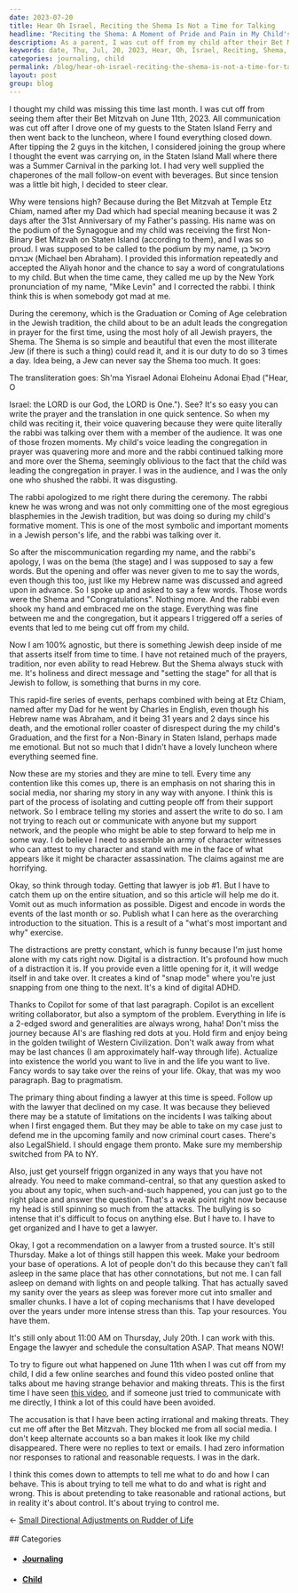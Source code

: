 ```yaml
---
date: 2023-07-20
title: Hear Oh Israel, Reciting the Shema Is Not a Time for Talking
headline: "Reciting the Shema: A Moment of Pride and Pain in My Child's Bet Mitzvah"
description: As a parent, I was cut off from my child after their Bet Mitzvah on June 11th, 2023. I had no information or responses to my requests. After doing some online searches, I found a video accusing me of acting irrational and making threats. I am now trying to figure out what happened and to defend myself against the accusations.
keywords: date, Thu, Jul, 20, 2023, Hear, Oh, Israel, Reciting, Shema, Time, Talking, Child, Missing, Bet, Mitzvah, June, 11th, Communication, Cut, Off, Driving, Guest, Staten, Island, Ferry, Luncheon, Closed, Tipping, Guys, Kitchen, Group, Event, Mall, Summer, Carnival, Parking, Lot, Supplied, Chaperones, Follow-on, Beverages, T
categories: journaling, child
permalink: /blog/hear-oh-israel-reciting-the-shema-is-not-a-time-for-talking/
layout: post
group: blog
---
```



I thought my child was missing this time last month. I was cut off from seeing
them after their Bet Mitzvah on June 11th, 2023. All communication was cut off
after I drove one of my guests to the Staten Island Ferry and then went back to
the luncheon, where I found everything closed down. After tipping the 2 guys in
the kitchen, I considered joining the group where I thought the event was
carrying on, in the Staten Island Mall where there was a Summer Carnival in the
parking lot. I had very well supplied the chaperones of the mall follow-on
event with beverages. But since tension was a little bit high, I decided to
steer clear.

Why were tensions high? Because during the Bet Mitzvah at Temple Etz Chiam,
named after my Dad which had special meaning because it was 2 days after the
31st Anniversary of my Father's passing. His name was on the podium of the
Synagogue and my child was receiving the first Non-Binary Bet Mitzvah on Staten
Island (according to them), and I was so proud. I was supposed to be called to
the podium by my name, מיכאל בן אברהם (Michael ben Abraham). I provided this
information repeatedly and accepted the Aliyah honor and the chance to say a
word of congratulations to my child. But when the time came, they called me up
by the New York pronunciation of my name, "Mike Levin" and I corrected the
rabbi. I think think this is when somebody got mad at me.

During the ceremony, which is the Graduation or Coming of Age celebration in
the Jewish tradition, the child about to be an adult leads the congregation in
prayer for the first time, using the most holy of all Jewish prayers, the
Shema. The Shema is so simple and beautiful that even the most illiterate Jew
(if there is such a thing) could read it, and it is our duty to do so 3 times a
day. Idea being, a Jew can never say the Shema too much. It goes:

The transliteration goes: Sh'ma Yisrael Adonai Eloheinu Adonai Eḥad ("Hear, O

Israel: the LORD is our God, the LORD is One."). See? It's so easy you can
write the prayer and the translation in one quick sentence. So when my child
was reciting it, their voice quavering because they were quite literally the
rabbi was talking over them with a member of the audience. It was one of those
frozen moments. My child's voice leading the congregation in prayer was
quavering more and more and the rabbi continued talking more and more over the
Shema, seemingly oblivious to the fact that the child was leading the
congregation in prayer. I was in the audience, and I was the only one who
shushed the rabbi. It was disgusting.

The rabbi apologized to me right there during the ceremony. The rabbi knew he
was wrong and was not only committing one of the most egregious blasphemies in
the Jewish tradition, but was doing so during my child's formative moment. This
is one of the most symbolic and important moments in a Jewish person's life,
and the rabbi was talking over it.

So after the miscommunication regarding my name, and the rabbi's apology, I was
on the bema (the stage) and I was supposed to say a few words. But the opening
and offer was never given to me to say the words, even though this too, just
like my Hebrew name was discussed and agreed upon in advance. So I spoke up and
asked to say a few words. Those words were the Shema and "Congratulations".
Nothing more. And the rabbi even shook my hand and embraced me on the stage.
Everything was fine between me and the congregation, but it appears I triggered
off a series of events that led to me being cut off from my child.

Now I am 100% agnostic, but there is something Jewish deep inside of me that
asserts itself from time to time. I have not retained much of the prayers,
tradition, nor even ability to read Hebrew. But the Shema always stuck with me.
It's holiness and direct message and "setting the stage" for all that is Jewish
to follow, is something that burns in my core. 

This rapid-fire series of events, perhaps combined with being at Etz Chiam,
named after my Dad for he went by Charles in English, even though his Hebrew
name was Abraham, and it being 31 years and 2 days since his death, and the
emotional roller coaster of disrespect during the my child's Graduation, and
the first for a Non-Binary in Staten Island, perhaps made me emotional. But not
so much that I didn't have a lovely luncheon where everything seemed fine.

Now these are my stories and they are mine to tell. Every time any contention
like this comes up, there is an emphasis on not sharing this in social media,
nor sharing my story in any way with anyone. I think this is part of the
process of isolating and cutting people off from their support network. So I
embrace telling my stories and assert the write to do so. I am not trying to
reach out or communicate with anyone but my support network, and the people who
might be able to step forward to help me in some way. I do believe I need to
assemble an army of character witnesses who can attest to my character and
stand with me in the face of what appears like it might be character
assassination. The claims against me are horrifying.

Okay, so think through today. Getting that lawyer is job #1. But I have to
catch them up on the entire situation, and so this article will help me do it.
Vomit out as much information as possible. Digest and encode in words the
events of the last month or so. Publish what I can here as the overarching
introduction to the situation. This is a result of a "what's most important and
why" exercise. 

The distractions are pretty constant, which is funny because I'm just home
alone with my cats right now. Digital is a distraction. It's profound how much
of a distraction it is. If you provide even a little opening for it, it will
wedge itself in and take over. It creates a kind of "snap mode" where you're
just snapping from one thing to the next. It's a kind of digital ADHD.

Thanks to Copilot for some of that last paragraph. Copilot is an excellent
writing collaborator, but also a symptom of the problem. Everything in life is
a 2-edged sword and generalities are always wrong, haha! Don't miss the journey
because AI's are flashing red dots at you. Hold firm and enjoy being in the
golden twilight of Western Civilization. Don't walk away from what may be last
chances (I am approximately half-way through life). Actualize into existence
the world you want to live in and the life you want to live. Fancy words to say
take over the reins of your life. Okay, that was my woo paragraph. Bag to
pragmatism.

The primary thing about finding a lawyer at this time is speed. Follow up with
the lawyer that declined on my case. It was because they believed there may be
a statute of limitations on the incidents I was talking about when I first
engaged them. But they may be able to take on my case just to defend me in the
upcoming family and now criminal court cases. There's also LegalShield. I
should engage them pronto. Make sure my membership switched from PA to NY.

Also, just get yourself friggn organized in any ways that you have not already.
You need to make command-central, so that any question asked to you about any
topic, when such-and-such happened, you can just go to the right place and
answer the question. That's a weak point right now because my head is still
spinning so much from the attacks. The bullying is so intense that it's
difficult to focus on anything else. But I have to. I have to get organized and
I have to get a lawyer.

Okay, I got a recommendation on a lawyer from a trusted source. It's still
Thursday. Make a lot of things still happen this week. Make your bedroom your
base of operations. A lot of people don't do this because they can't fall
asleep in the same place that has other connotations, but not me. I can fall
asleep on demand with lights on and people talking. That has actually saved my
sanity over the years as sleep was forever more cut into smaller and smaller
chunks. I have a lot of coping mechanisms that I have developed over the years
under more intense stress than this. Tap your resources. You have them.

It's still only about 11:00 AM on Thursday, July 20th. I can work with this.
Engage the lawyer and schedule the consultation ASAP. That means NOW!

To try to figure out what happened on June 11th when I was cut off from my
child, I did a few online searches and found this video posted online that
talks about me having strange behavior and making threats. This is the first
time I have seen [this
video](https://www.tiktok.com/@that_gay_otaku/video/7248317769601649962), and
if someone just tried to communicate with me directly, I think a lot of this
could have been avoided.

The accusation is that I have been acting irrational and making threats. They
cut me off after the Bet Mitzvah. They blocked me from all social media. I
don't keep alternate accounts so a ban makes it look like my child disappeared.
There were no replies to text or emails. I had zero information nor responses
to rational and reasonable requests. I was in the dark.

I think this comes down to attempts to tell me what to do and how I can behave.
This is about trying to tell me what to do and what is right and wrong. This is
about pretending to take reasonable and rational actions, but in reality it's
about control. It's about trying to control me.


















<div class="arrow-links"><div class="post-nav-prev"><span class="arrow">&larr;&nbsp;</span><a href="/blog/small-directional-adjustments-on-rudder-of-life/">Small Directional Adjustments on Rudder of Life</a></div> &nbsp; <div class="post-nav-next"><a href=""></a></div></div>
## Categories

<ul>
<li><h4><a href='/journaling/'>Journaling</a></h4></li>
<li><h4><a href='/child/'>Child</a></h4></li></ul>